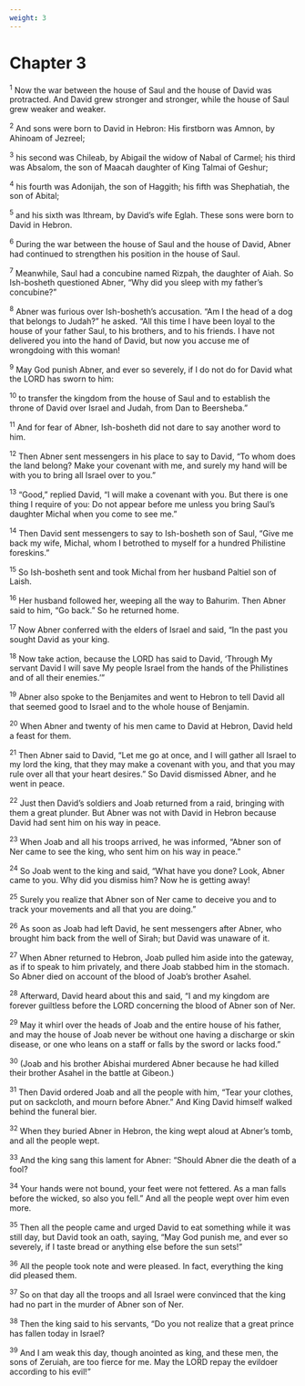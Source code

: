 ```yaml
---
weight: 3
---
```


# Chapter 3

<sup>1</sup> Now the war between the house of Saul and the house of David was protracted. And David grew stronger and stronger, while the house of Saul grew weaker and weaker. 

<sup>2</sup> And sons were born to David in Hebron: His firstborn was Amnon, by Ahinoam of Jezreel; 

<sup>3</sup> his second was Chileab, by Abigail the widow of Nabal of Carmel; his third was Absalom, the son of Maacah daughter of King Talmai of Geshur; 

<sup>4</sup> his fourth was Adonijah, the son of Haggith; his fifth was Shephatiah, the son of Abital; 

<sup>5</sup> and his sixth was Ithream, by David’s wife Eglah. These sons were born to David in Hebron. 

<sup>6</sup> During the war between the house of Saul and the house of David, Abner had continued to strengthen his position in the house of Saul. 

<sup>7</sup> Meanwhile, Saul had a concubine named Rizpah, the daughter of Aiah. So Ish-bosheth questioned Abner, “Why did you sleep with my father’s concubine?” 

<sup>8</sup> Abner was furious over Ish-bosheth’s accusation. “Am I the head of a dog that belongs to Judah?” he asked. “All this time I have been loyal to the house of your father Saul, to his brothers, and to his friends. I have not delivered you into the hand of David, but now you accuse me of wrongdoing with this woman! 

<sup>9</sup> May God punish Abner, and ever so severely, if I do not do for David what the LORD has sworn to him: 

<sup>10</sup> to transfer the kingdom from the house of Saul and to establish the throne of David over Israel and Judah, from Dan to Beersheba.” 

<sup>11</sup> And for fear of Abner, Ish-bosheth did not dare to say another word to him. 

<sup>12</sup> Then Abner sent messengers in his place to say to David, “To whom does the land belong? Make your covenant with me, and surely my hand will be with you to bring all Israel over to you.” 

<sup>13</sup> “Good,” replied David, “I will make a covenant with you. But there is one thing I require of you: Do not appear before me unless you bring Saul’s daughter Michal when you come to see me.” 

<sup>14</sup> Then David sent messengers to say to Ish-bosheth son of Saul, “Give me back my wife, Michal, whom I betrothed to myself for a hundred Philistine foreskins.” 

<sup>15</sup> So Ish-bosheth sent and took Michal from her husband Paltiel son of Laish. 

<sup>16</sup> Her husband followed her, weeping all the way to Bahurim. Then Abner said to him, “Go back.” So he returned home. 

<sup>17</sup> Now Abner conferred with the elders of Israel and said, “In the past you sought David as your king. 

<sup>18</sup> Now take action, because the LORD has said to David, ‘Through My servant David I will save My people Israel from the hands of the Philistines and of all their enemies.’” 

<sup>19</sup> Abner also spoke to the Benjamites and went to Hebron to tell David all that seemed good to Israel and to the whole house of Benjamin. 

<sup>20</sup> When Abner and twenty of his men came to David at Hebron, David held a feast for them. 

<sup>21</sup> Then Abner said to David, “Let me go at once, and I will gather all Israel to my lord the king, that they may make a covenant with you, and that you may rule over all that your heart desires.” So David dismissed Abner, and he went in peace. 

<sup>22</sup> Just then David’s soldiers and Joab returned from a raid, bringing with them a great plunder. But Abner was not with David in Hebron because David had sent him on his way in peace. 

<sup>23</sup> When Joab and all his troops arrived, he was informed, “Abner son of Ner came to see the king, who sent him on his way in peace.” 

<sup>24</sup> So Joab went to the king and said, “What have you done? Look, Abner came to you. Why did you dismiss him? Now he is getting away! 

<sup>25</sup> Surely you realize that Abner son of Ner came to deceive you and to track your movements and all that you are doing.” 

<sup>26</sup> As soon as Joab had left David, he sent messengers after Abner, who brought him back from the well of Sirah; but David was unaware of it. 

<sup>27</sup> When Abner returned to Hebron, Joab pulled him aside into the gateway, as if to speak to him privately, and there Joab stabbed him in the stomach. So Abner died on account of the blood of Joab’s brother Asahel. 

<sup>28</sup> Afterward, David heard about this and said, “I and my kingdom are forever guiltless before the LORD concerning the blood of Abner son of Ner. 

<sup>29</sup> May it whirl over the heads of Joab and the entire house of his father, and may the house of Joab never be without one having a discharge or skin disease, or one who leans on a staff or falls by the sword or lacks food.” 

<sup>30</sup> (Joab and his brother Abishai murdered Abner because he had killed their brother Asahel in the battle at Gibeon.) 

<sup>31</sup> Then David ordered Joab and all the people with him, “Tear your clothes, put on sackcloth, and mourn before Abner.” And King David himself walked behind the funeral bier. 

<sup>32</sup> When they buried Abner in Hebron, the king wept aloud at Abner’s tomb, and all the people wept. 

<sup>33</sup> And the king sang this lament for Abner: “Should Abner die the death of a fool? 

<sup>34</sup> Your hands were not bound, your feet were not fettered. As a man falls before the wicked, so also you fell.” And all the people wept over him even more. 

<sup>35</sup> Then all the people came and urged David to eat something while it was still day, but David took an oath, saying, “May God punish me, and ever so severely, if I taste bread or anything else before the sun sets!” 

<sup>36</sup> All the people took note and were pleased. In fact, everything the king did pleased them. 

<sup>37</sup> So on that day all the troops and all Israel were convinced that the king had no part in the murder of Abner son of Ner. 

<sup>38</sup> Then the king said to his servants, “Do you not realize that a great prince has fallen today in Israel? 

<sup>39</sup> And I am weak this day, though anointed as king, and these men, the sons of Zeruiah, are too fierce for me. May the LORD repay the evildoer according to his evil!” 


